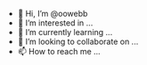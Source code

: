 - 👋 Hi, I’m @oowebb
- 👀 I’m interested in ...
- 🌱 I’m currently learning ...
- 💞️ I’m looking to collaborate on ...
- 📫 How to reach me ...

<!---
oowebb/oowebb is a ✨ special ✨ repository because its `README.md` (this file) appears on your GitHub profile.
You can click the Preview link to take a look at your changes.
--->
